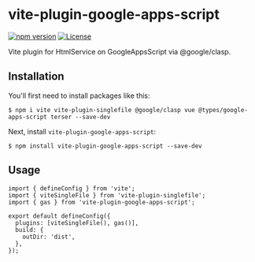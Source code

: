 # vite-plugin-google-apps-script

[![npm version](https://badge.fury.io/js/vite-plugin-google-apps-script.svg)](https://www.npmjs.com/package/vite-plugin-google-apps-script)
[![License][license-src]][license-href]

Vite plugin for HtmlService on GoogleAppsScript via @google/clasp.

## Installation

You'll first need to install packages like this:

```
$ npm i vite vite-plugin-singlefile @google/clasp vue @types/google-apps-script terser --save-dev
```

Next, install `vite-plugin-google-apps-script`:

```
$ npm install vite-plugin-google-apps-script --save-dev
```

## Usage

```ts: vite.config.ts
import { defineConfig } from 'vite';
import { viteSingleFile } from 'vite-plugin-singlefile';
import { gas } from 'vite-plugin-google-apps-script';

export default defineConfig({
  plugins: [viteSingleFile(), gas()],
  build: {
    outDir: 'dist',
  },
});
```

[license-src]: https://img.shields.io/github/license/luthpg/vite-plugin-google-apps-script?style=flat&logoColor=020420&color=00DC82
[license-href]: https://github.com/luthpg/vite-plugin-google-apps-script